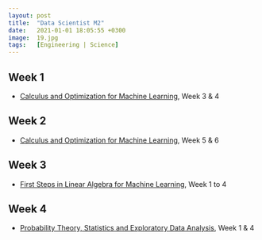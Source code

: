 ```yaml
---
layout: post
title:  "Data Scientist M2"
date:   2021-01-01 18:05:55 +0300
image:  19.jpg
tags:   [Engineering | Science]
---
```

## Week 1
- [Calculus and Optimization for Machine Learning](https://www.coursera.org/learn/calculus-and-optimization-for-machine-learning#syllabus), Week 3 & 4

## Week 2
- [Calculus and Optimization for Machine Learning](https://www.coursera.org/learn/calculus-and-optimization-for-machine-learning#syllabus), Week 5 & 6

## Week 3
- [First Steps in Linear Algebra for Machine Learning](https://www.coursera.org/learn/first-steps-in-linear-algebra-for-machine-learning), Week 1 to 4

## Week 4
- [Probability Theory, Statistics and Exploratory Data Analysis](https://www.coursera.org/learn/probability-theory-statistics), Week 1 & 4


[jekyll-docs]: https://jekyllrb.com/docs/home
[jekyll-gh]:   https://github.com/jekyll/jekyll
[jekyll-talk]: https://talk.jekyllrb.com/
